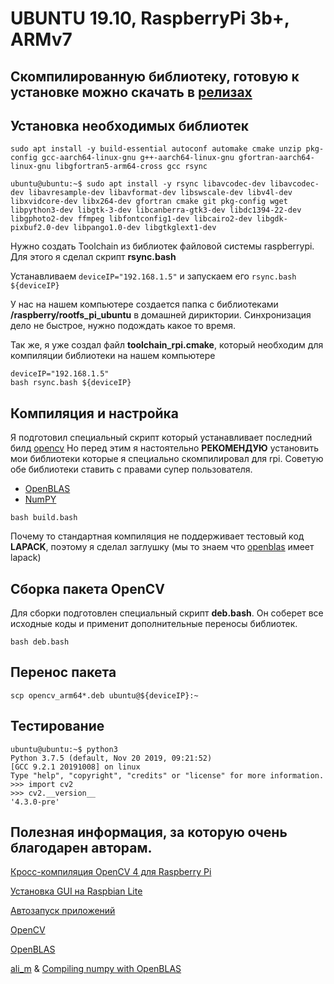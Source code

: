 # UBUNTU 19.10, RaspberryPi 3b+, ARMv7

## Скомпилированную библиотеку, готовую к установке можно скачать в **[релизах](https://github.com/MiXaiLL76/OpenCV-IOT/releases)**

## Установка необходимых библиотек

```
sudo apt install -y build-essential autoconf automake cmake unzip pkg-config gcc-aarch64-linux-gnu g++-aarch64-linux-gnu gfortran-aarch64-linux-gnu libgfortran5-arm64-cross gcc rsync
```

```
ubuntu@ubuntu:~$ sudo apt install -y rsync libavcodec-dev libavcodec-dev libavresample-dev libavformat-dev libswscale-dev libv4l-dev libxvidcore-dev libx264-dev gfortran cmake git pkg-config wget libpython3-dev libgtk-3-dev libcanberra-gtk3-dev libdc1394-22-dev libgphoto2-dev ffmpeg libfontconfig1-dev libcairo2-dev libgdk-pixbuf2.0-dev libpango1.0-dev libgtkglext1-dev
```

Нужно создать Toolchain из библиотек файловой системы raspberrypi. Для этого я сделал скрипт **rsync.bash**

Устанавливаем ```deviceIP="192.168.1.5"``` и запускаем его ```rsync.bash ${deviceIP}```

У нас на нашем компьютере создается папка с библиотеками **/raspberry/rootfs_pi_ubuntu** в домашней дириктории. Синхронизация дело не быстрое, нужно подождать какое то время.

Так же, я уже создал файл **toolchain_rpi.cmake**, который необходим для компиляции библиотеки на нашем компьютере

```
deviceIP="192.168.1.5"
bash rsync.bash ${deviceIP}
```


## Компиляция и настройка

Я подготовил специальный скрипт который устанавливает последний билд [opencv](https://github.com/opencv/opencv)
Но перед этим я настоятельно **РЕКОМЕНДУЮ** установить мои библиотеки которые я специально скомпилировал для rpi.
Советую обе библиотеки ставить с правами супер пользователя. 

- [OpenBLAS](https://github.com/MiXaiLL76/OpenBLAS-IOT)
- [NumPY](https://github.com/MiXaiLL76/Numpy-OpenBLAS-IOT)

```
bash build.bash
```

Почему то стандартная компиляция не поддерживает тестовый код **LAPACK**, поэтому я сделал заглушку (мы то знаем что [openblas](https://github.com/MiXaiLL76/OpenBLAS_IOT) имеет lapack)

## Сборка пакета OpenCV

Для сборки подготовлен специальный скрипт **deb.bash**. Он соберет все исходные коды и применит дополнительные переносы библиотек.

```
bash deb.bash
```

## Перенос пакета

```
scp opencv_arm64*.deb ubuntu@${deviceIP}:~
```

## Тестирование

```
ubuntu@ubuntu:~$ python3
Python 3.7.5 (default, Nov 20 2019, 09:21:52)
[GCC 9.2.1 20191008] on linux
Type "help", "copyright", "credits" or "license" for more information.
>>> import cv2
>>> cv2.__version__
'4.3.0-pre'
```


## Полезная информация, за которую очень благодарен авторам.
[Кросс-компиляция OpenCV 4 для Raspberry Pi](https://solarianprogrammer.com/2018/12/18/cross-compile-opencv-raspberry-pi-raspbian/)

[Установка GUI на Raspbian Lite](https://www.raspberrypi.org/forums/viewtopic.php?t=133691)

[Автозапуск приложений](https://www.raspberrypi.org/forums/viewtopic.php?t=132637)

[OpenCV](https://github.com/opencv/opencv)

[OpenBLAS](https://github.com/xianyi/OpenBLAS)

[ali_m](https://stackoverflow.com/users/1461210/ali-m) & [Compiling numpy with OpenBLAS](https://stackoverflow.com/questions/11443302/compiling-numpy-with-openblas-integration/14391693#14391693)